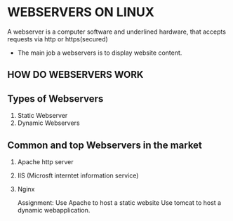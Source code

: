 # WEBSERVERS ON LINUX

A webserver is a computer software and underlined hardware, that accepts requests via http or https(secured)

* The main job a webservers is to display website content.

## HOW DO WEBSERVERS WORK

## Types of Webservers

1. Static Webserver
2. Dynamic Webservers

## Common and top Webservers in the market
1. Apache http server
2. IIS (Microsft interntet information service)
3. Nginx
   
   Assignment:
   Use Apache to host a static website 
   Use tomcat to host a dynamic webapplication. 
   
